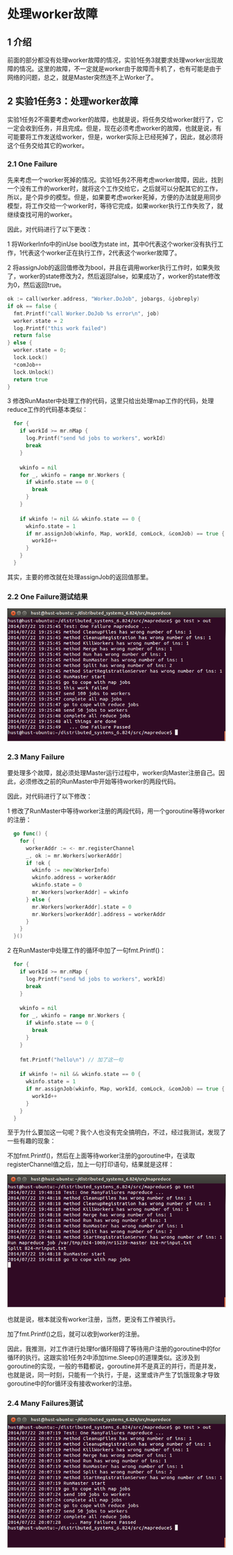 # 处理worker故障

## 1 介绍

前面的部分都没有处理worker故障的情况，实验1任务3就要求处理worker出现故障的情况。这里的故障，不一定就是worker由于故障而卡机了，也有可能是由于网络的问题，总之，就是Master突然连不上Worker了。

## 2 实验1任务3：处理worker故障

实验1任务2不需要考虑worker的故障，也就是说，将任务交给worker就行了，它一定会收到任务，并且完成。但是，现在必须考虑worker的故障，也就是说，有可能要将工作发送给worker，但是，worker实际上已经死掉了，因此，就必须将这个任务交给其它的worker。

### 2.1 One Failure

先来考虑一个worker死掉的情况。实验1任务2不用考虑worker故障，因此，找到一个没有工作的worker时，就将这个工作交给它，之后就可以分配其它的工作，所以，是个异步的模型。但是，如果要考虑worker死掉，方便的办法就是用同步模型，将工作交给一个worker时，等待它完成，如果worker执行工作失败了，就继续查找可用的worker。

因此，对代码进行了以下更改：

1 将WorkerInfo中的inUse bool改为state int，其中0代表这个worker没有执行工作，1代表这个worker正在执行工作，2代表这个worker故障了。

2 将assignJob的返回值修改为bool，并且在调用worker执行工作时，如果失败了，worker的state修改为2，然后返回false，如果成功了，worker的state修改为0，然后返回true。

``` GO
ok := call(worker.address, "Worker.DoJob", jobargs, &jobreply)
if ok == false {
  fmt.Printf("call Worker.DoJob %s error\n", job)
  worker.state = 2
  log.Printf("this work failed")
  return false
} else {
  worker.state = 0;
  lock.Lock()
  *comJob++
  lock.Unlock()
  return true
}
```

3 修改RunMaster中处理工作的代码，这里只给出处理map工作的代码，处理reduce工作的代码基本类似：

``` GO
  for {
    if workId >= mr.nMap {
      log.Printf("send %d jobs to workers", workId)
      break
    }

    wkinfo = nil
    for _, wkinfo = range mr.Workers {
      if wkinfo.state == 0 {
        break
      }
    }

    if wkinfo != nil && wkinfo.state == 0 {
      wkinfo.state = 1
      if mr.assignJob(wkinfo, Map, workId, comLock, &comJob) == true {
        workId++
      }
    }
  }
```

其实，主要的修改就在处理assignJob的返回值那里。

### 2.2 One Failure测试结果

![](https://github.com/luofengmacheng/distributed_system/blob/master/pic/mapreduce3.png)

### 2.3 Many Failure

要处理多个故障，就必须处理Master运行过程中，worker向Master注册自己。因此，必须修改之前的RunMaster中开始等待worker的两段代码。

因此，对代码进行了以下修改：

1 修改了RunMaster中等待worker注册的两段代码，用一个goroutine等待worker的注册：

``` GO
  go func() {
    for {
      workerAddr := <- mr.registerChannel
      _, ok := mr.Workers[workerAddr]
      if !ok {
        wkinfo := new(WorkerInfo)
        wkinfo.address = workerAddr
        wkinfo.state = 0
        mr.Workers[workerAddr] = wkinfo
      } else {
        mr.Workers[workerAddr].state = 0
        mr.Workers[workerAddr].address = workerAddr
      }
    }
  }()
```

2 在RunMaster中处理工作的循环中加了一句fmt.Printf()：

``` GO
  for {
    if workId >= mr.nMap {
      log.Printf("send %d jobs to workers", workId)
      break
    }

    wkinfo = nil
    for _, wkinfo = range mr.Workers {
      if wkinfo.state == 0 {
        break
      }
    }

    fmt.Printf("hello\n") // 加了这一句

    if wkinfo != nil && wkinfo.state == 0 {
      wkinfo.state = 1
      if mr.assignJob(wkinfo, Map, workId, comLock, &comJob) == true {
        workId++
      }
    }
  }
```

至于为什么要加这一句呢？我个人也没有完全搞明白，不过，经过我测试，发现了一些有趣的现象：

不加fmt.Printf()，然后在上面等待worker注册的goroutine中，在读取registerChannel值之后，加上一句打印语句，结果就是这样：

![](https://github.com/luofengmacheng/distributed_system/blob/master/pic/mapreduce4.png)

也就是说，根本就没有worker注册，当然，更没有工作被执行。

加了fmt.Printf()之后，就可以收到worker的注册。

因此，我推测，对工作进行处理for循环阻碍了等待用户注册的goroutine中的for循环的执行。这跟实验1任务2中添加time.Sleep()的道理类似。这涉及到goroutine的实现，一般的书籍都说，goroutine并不是真正的并行，而是并发，也就是说，同一时刻，只能有一个执行，于是，这里或许产生了饥饿现象才导致goroutine中的for循环没有接收worker的注册。

### 2.4 Many Failures测试

![](https://github.com/luofengmacheng/distributed_system/blob/master/pic/mapreduce5.png)

